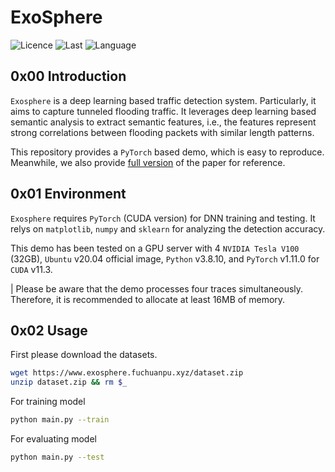 # ExoSphere

![Licence](https://img.shields.io/github/license/fuchuanpu/exosphere)
![Last](https://img.shields.io/github/last-commit/fuchuanpu/exosphere)
![Language](https://img.shields.io/github/languages/count/fuchuanpu/exosphere)

## 0x00 Introduction
`Exosphere` is a deep learning based traffic detection system. Particularly, it aims to capture tunneled flooding traffic. 
It leverages deep learning based semantic analysis to extract semantic features, i.e., the features represent strong correlations between flooding packets with similar length patterns.

This repository provides a `PyTorch` based demo, which is easy to reproduce. Meanwhile, we also provide [full version](https://drive.google.com/file/d/1_P8HIs3Q9f_HlA9_x2HMr0q6ScPzrF0g/view?usp=drive_link) of the paper for reference.


## 0x01 Environment

`Exosphere` requires `PyTorch` (CUDA version) for DNN training and testing. It relys on `matplotlib`, `numpy` and `sklearn` for analyzing the detection accuracy.

This demo has been tested on a GPU server with 4 `NVIDIA Tesla V100` (32GB), `Ubuntu` v20.04 official image, `Python` v3.8.10, and `PyTorch` v1.11.0 for `CUDA` v11.3.

| Please be aware that the demo processes four traces simultaneously. Therefore, it is recommended to allocate at least 16MB of memory.
 

## 0x02 Usage
First please download the datasets.
```bash
wget https://www.exosphere.fuchuanpu.xyz/dataset.zip
unzip dataset.zip && rm $_
```

For training model
```bash
python main.py --train
```

For evaluating model
```bash
python main.py --test
```

